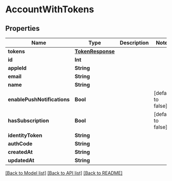# AccountWithTokens

## Properties
Name | Type | Description | Notes
------------ | ------------- | ------------- | -------------
**tokens** | [**TokenResponse**](TokenResponse.md) |  | 
**id** | **Int** |  | 
**appleId** | **String** |  | 
**email** | **String** |  | 
**name** | **String** |  | 
**enablePushNotifications** | **Bool** |  | [default to false]
**hasSubscription** | **Bool** |  | [default to false]
**identityToken** | **String** |  | 
**authCode** | **String** |  | 
**createdAt** | **String** |  | 
**updatedAt** | **String** |  | 

[[Back to Model list]](../README.md#documentation-for-models) [[Back to API list]](../README.md#documentation-for-api-endpoints) [[Back to README]](../README.md)


